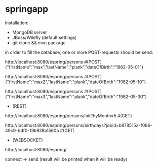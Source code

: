 # springapp

installation:

- MongoDB server
- JBoss/Wildfly (default settings)
- git clone && mvn package 


in order to fill the database, one or more POST-requests should be send:

http://localhost:8080/espring/persons   #(POST)
  {"firstName":"max","lastName":"plank","dateOfBirth":"1982-05-01"}

http://localhost:8080/espring/persons   #(POST)
  {"firstName":"max2","lastName":"plank","dateOfBirth":"1982-05-10"}

http://localhost:8080/espring/persons   #(POST)
  {"firstName":"max3","lastName":"plank","dateOfBirth":"1982-05-30"}


- (REST)

http://localhost:8080/espring/persons/init?byMonth=5   #(GET)

http://localhost:8080/espring/persons/birthdays?jobId=b878515a-f096-49c9-bdf0-19b938a1560a   #(GET)


- (WEBSOCKET)

http://localhost:8080/espring/

connect -> send (result will be printed when it will be ready)
